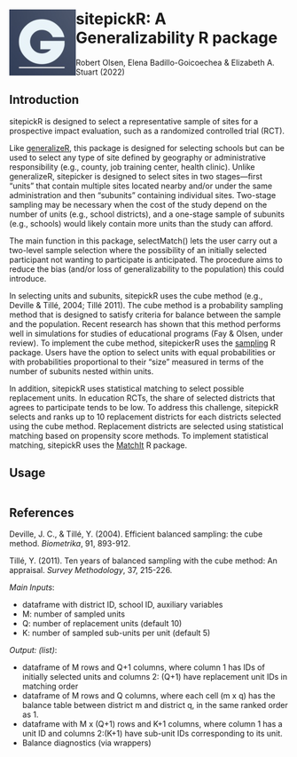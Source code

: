 # <img src="man/figures/logo.png" align="left" height="119" />
# sitepickR: A Generalizability R package
 Robert Olsen, Elena Badillo-Goicoechea & Elizabeth A. Stuart (2022)

## Introduction

sitepickR is designed to select a representative sample of sites for a prospective impact evaluation, such as a randomized controlled trial (RCT). 

Like [generalizeR](https://nustat.github.io/generalizeR/), this package is designed for selecting schools but can be used to select any type of site defined by geography or administrative responsibility (e.g., county, job training center, health clinic). Unlike generalizeR, sitepicker is designed to select sites in two stages—first “units” that contain multiple sites located nearby and/or under the same administration and then “subunits” containing individual sites. Two-stage sampling may be necessary when the cost of the study depend on the number of units (e.g., school districts), and a one-stage sample of subunits (e.g., schools) would likely contain more units than the study can afford.

The main function in this package, selectMatch() lets the user carry out a two-level sample selection where the possibility of an initially selected participant not wanting to participate is anticipated. The procedure aims to reduce the bias (and/or loss of generalizability to the population) this could introduce.

In selecting units and subunits, sitepickR uses the cube method (e.g., Deville & Tillé, 2004; Tillé 2011). The cube method is a probability sampling method that is designed to satisfy criteria for balance between the sample and the population. Recent research has shown that this method performs well in simulations for studies of educational programs (Fay & Olsen, under review). To implement the cube method, sitepickerR uses the [sampling](https://cran.r-project.org/web/packages/sampling/index.html) R package. Users have the option to select units with equal probabilities or with probabilities proportional to their “size” measured in terms of the number of subunits nested within units.


In addition, sitepickR uses statistical matching to select possible replacement units. In education RCTs, the share of selected districts that agrees to participate tends to be low. To address this challenge, sitepickR selects and ranks up to 10 replacement districts for each districts selected using the cube method. Replacement districts are selected using statistical matching based on propensity score methods. To implement statistical matching, sitepickR uses the [MatchIt](https://cran.r-project.org/web/packages/MatchIt/vignettes/MatchIt.html) R package.

## Usage

```{r, include = FALSE}

```


## References

Deville, J. C., & Tillé, Y. (2004). Efficient balanced sampling: the cube method. _Biometrika_, 91, 893-912.

Tillé, Y. (2011). Ten years of balanced sampling with the cube method: An appraisal. _Survey Methodology_, 37, 215-226.


_Main Inputs_: 
- dataframe with district ID, school ID, auxiliary variables
- M: number of sampled units
- Q: number of replacement units (default 10)
- K: number of sampled sub-units per unit (default 5)

_Output: (list)_:
- dataframe of M rows and Q+1 columns, where column 1 has IDs of initially selected units and columns 2: (Q+1) have replacement unit IDs in matching order
- dataframe of M rows and Q columns, where each cell (m x q) has the balance table between district m and district q, in the same ranked order as 1.
- dataframe with M x (Q+1) rows and K+1 columns, where column 1 has a unit ID and columns 2:(K+1) have sub-unit IDs corresponding to its unit.
- Balance diagnostics (via wrappers)
